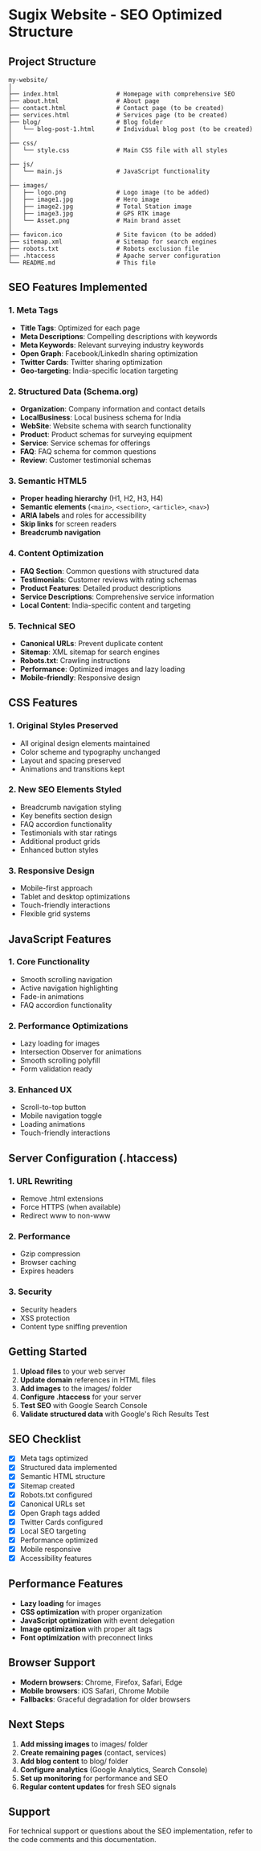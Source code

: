 # Sugix Website - SEO Optimized Structure

## Project Structure

```
my-website/
│
├── index.html                # Homepage with comprehensive SEO
├── about.html                # About page
├── contact.html              # Contact page (to be created)
├── services.html             # Services page (to be created)
├── blog/                     # Blog folder
│   └── blog-post-1.html      # Individual blog post (to be created)
│
├── css/
│   └── style.css             # Main CSS file with all styles
│
├── js/
│   └── main.js               # JavaScript functionality
│
├── images/
│   ├── logo.png              # Logo image (to be added)
│   ├── image1.jpg            # Hero image
│   ├── image2.jpg            # Total Station image
│   ├── image3.jpg            # GPS RTK image
│   └── Asset.png             # Main brand asset
│
├── favicon.ico               # Site favicon (to be added)
├── sitemap.xml               # Sitemap for search engines
├── robots.txt                # Robots exclusion file
├── .htaccess                 # Apache server configuration
└── README.md                 # This file
```

## SEO Features Implemented

### 1. Meta Tags
- **Title Tags**: Optimized for each page
- **Meta Descriptions**: Compelling descriptions with keywords
- **Meta Keywords**: Relevant surveying industry keywords
- **Open Graph**: Facebook/LinkedIn sharing optimization
- **Twitter Cards**: Twitter sharing optimization
- **Geo-targeting**: India-specific location targeting

### 2. Structured Data (Schema.org)
- **Organization**: Company information and contact details
- **LocalBusiness**: Local business schema for India
- **WebSite**: Website schema with search functionality
- **Product**: Product schemas for surveying equipment
- **Service**: Service schemas for offerings
- **FAQ**: FAQ schema for common questions
- **Review**: Customer testimonial schemas

### 3. Semantic HTML5
- **Proper heading hierarchy** (H1, H2, H3, H4)
- **Semantic elements** (`<main>`, `<section>`, `<article>`, `<nav>`)
- **ARIA labels** and roles for accessibility
- **Skip links** for screen readers
- **Breadcrumb navigation**

### 4. Content Optimization
- **FAQ Section**: Common questions with structured data
- **Testimonials**: Customer reviews with rating schemas
- **Product Features**: Detailed product descriptions
- **Service Descriptions**: Comprehensive service information
- **Local Content**: India-specific content and targeting

### 5. Technical SEO
- **Canonical URLs**: Prevent duplicate content
- **Sitemap**: XML sitemap for search engines
- **Robots.txt**: Crawling instructions
- **Performance**: Optimized images and lazy loading
- **Mobile-friendly**: Responsive design

## CSS Features

### 1. Original Styles Preserved
- All original design elements maintained
- Color scheme and typography unchanged
- Layout and spacing preserved
- Animations and transitions kept

### 2. New SEO Elements Styled
- Breadcrumb navigation styling
- Key benefits section design
- FAQ accordion functionality
- Testimonials with star ratings
- Additional product grids
- Enhanced button styles

### 3. Responsive Design
- Mobile-first approach
- Tablet and desktop optimizations
- Touch-friendly interactions
- Flexible grid systems

## JavaScript Features

### 1. Core Functionality
- Smooth scrolling navigation
- Active navigation highlighting
- Fade-in animations
- FAQ accordion functionality

### 2. Performance Optimizations
- Lazy loading for images
- Intersection Observer for animations
- Smooth scrolling polyfill
- Form validation ready

### 3. Enhanced UX
- Scroll-to-top button
- Mobile navigation toggle
- Loading animations
- Touch-friendly interactions

## Server Configuration (.htaccess)

### 1. URL Rewriting
- Remove .html extensions
- Force HTTPS (when available)
- Redirect www to non-www

### 2. Performance
- Gzip compression
- Browser caching
- Expires headers

### 3. Security
- Security headers
- XSS protection
- Content type sniffing prevention

## Getting Started

1. **Upload files** to your web server
2. **Update domain** references in HTML files
3. **Add images** to the images/ folder
4. **Configure .htaccess** for your server
5. **Test SEO** with Google Search Console
6. **Validate structured data** with Google's Rich Results Test

## SEO Checklist

- [x] Meta tags optimized
- [x] Structured data implemented
- [x] Semantic HTML structure
- [x] Sitemap created
- [x] Robots.txt configured
- [x] Canonical URLs set
- [x] Open Graph tags added
- [x] Twitter Cards configured
- [x] Local SEO targeting
- [x] Performance optimized
- [x] Mobile responsive
- [x] Accessibility features

## Performance Features

- **Lazy loading** for images
- **CSS optimization** with proper organization
- **JavaScript optimization** with event delegation
- **Image optimization** with proper alt tags
- **Font optimization** with preconnect links

## Browser Support

- **Modern browsers**: Chrome, Firefox, Safari, Edge
- **Mobile browsers**: iOS Safari, Chrome Mobile
- **Fallbacks**: Graceful degradation for older browsers

## Next Steps

1. **Add missing images** to images/ folder
2. **Create remaining pages** (contact, services)
3. **Add blog content** to blog/ folder
4. **Configure analytics** (Google Analytics, Search Console)
5. **Set up monitoring** for performance and SEO
6. **Regular content updates** for fresh SEO signals

## Support

For technical support or questions about the SEO implementation, refer to the code comments and this documentation.
